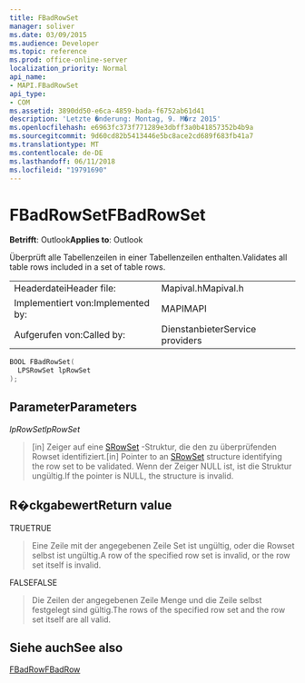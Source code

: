 ```yaml
---
title: FBadRowSet
manager: soliver
ms.date: 03/09/2015
ms.audience: Developer
ms.topic: reference
ms.prod: office-online-server
localization_priority: Normal
api_name:
- MAPI.FBadRowSet
api_type:
- COM
ms.assetid: 3890dd50-e6ca-4859-bada-f6752ab61d41
description: 'Letzte �nderung: Montag, 9. M�rz 2015'
ms.openlocfilehash: e6963fc373f771289e3dbff3a0b41857352b4b9a
ms.sourcegitcommit: 9d60cd82b5413446e5bc8ace2cd689f683fb41a7
ms.translationtype: MT
ms.contentlocale: de-DE
ms.lasthandoff: 06/11/2018
ms.locfileid: "19791690"
---
```

# <a name="fbadrowset"></a><span data-ttu-id="a6e0c-103">FBadRowSet</span><span class="sxs-lookup"><span data-stu-id="a6e0c-103">FBadRowSet</span></span>

  
  
<span data-ttu-id="a6e0c-104">**Betrifft**: Outlook</span><span class="sxs-lookup"><span data-stu-id="a6e0c-104">**Applies to**: Outlook</span></span> 
  
<span data-ttu-id="a6e0c-105">Überprüft alle Tabellenzeilen in einer Tabellenzeilen enthalten.</span><span class="sxs-lookup"><span data-stu-id="a6e0c-105">Validates all table rows included in a set of table rows.</span></span>
  
|||
|:-----|:-----|
|<span data-ttu-id="a6e0c-106">Headerdatei</span><span class="sxs-lookup"><span data-stu-id="a6e0c-106">Header file:</span></span>  <br/> |<span data-ttu-id="a6e0c-107">Mapival.h</span><span class="sxs-lookup"><span data-stu-id="a6e0c-107">Mapival.h</span></span>  <br/> |
|<span data-ttu-id="a6e0c-108">Implementiert von:</span><span class="sxs-lookup"><span data-stu-id="a6e0c-108">Implemented by:</span></span>  <br/> |<span data-ttu-id="a6e0c-109">MAPI</span><span class="sxs-lookup"><span data-stu-id="a6e0c-109">MAPI</span></span>  <br/> |
|<span data-ttu-id="a6e0c-110">Aufgerufen von:</span><span class="sxs-lookup"><span data-stu-id="a6e0c-110">Called by:</span></span>  <br/> |<span data-ttu-id="a6e0c-111">Dienstanbieter</span><span class="sxs-lookup"><span data-stu-id="a6e0c-111">Service providers</span></span>  <br/> |
   
```cpp
BOOL FBadRowSet(
  LPSRowSet lpRowSet
);
```

## <a name="parameters"></a><span data-ttu-id="a6e0c-112">Parameter</span><span class="sxs-lookup"><span data-stu-id="a6e0c-112">Parameters</span></span>

 <span data-ttu-id="a6e0c-113">_lpRowSet_</span><span class="sxs-lookup"><span data-stu-id="a6e0c-113">_lpRowSet_</span></span>
  
> <span data-ttu-id="a6e0c-114">[in] Zeiger auf eine [SRowSet](srowset.md) -Struktur, die den zu überprüfenden Rowset identifiziert.</span><span class="sxs-lookup"><span data-stu-id="a6e0c-114">[in] Pointer to an [SRowSet](srowset.md) structure identifying the row set to be validated.</span></span> <span data-ttu-id="a6e0c-115">Wenn der Zeiger NULL ist, ist die Struktur ungültig.</span><span class="sxs-lookup"><span data-stu-id="a6e0c-115">If the pointer is NULL, the structure is invalid.</span></span> 
    
## <a name="return-value"></a><span data-ttu-id="a6e0c-116">R�ckgabewert</span><span class="sxs-lookup"><span data-stu-id="a6e0c-116">Return value</span></span>

<span data-ttu-id="a6e0c-117">TRUE</span><span class="sxs-lookup"><span data-stu-id="a6e0c-117">TRUE</span></span> 
  
> <span data-ttu-id="a6e0c-118">Eine Zeile mit der angegebenen Zeile Set ist ungültig, oder die Rowset selbst ist ungültig.</span><span class="sxs-lookup"><span data-stu-id="a6e0c-118">A row of the specified row set is invalid, or the row set itself is invalid.</span></span> 
    
<span data-ttu-id="a6e0c-119">FALSE</span><span class="sxs-lookup"><span data-stu-id="a6e0c-119">FALSE</span></span> 
  
> <span data-ttu-id="a6e0c-120">Die Zeilen der angegebenen Zeile Menge und die Zeile selbst festgelegt sind gültig.</span><span class="sxs-lookup"><span data-stu-id="a6e0c-120">The rows of the specified row set and the row set itself are all valid.</span></span>
    
## <a name="see-also"></a><span data-ttu-id="a6e0c-121">Siehe auch</span><span class="sxs-lookup"><span data-stu-id="a6e0c-121">See also</span></span>



[<span data-ttu-id="a6e0c-122">FBadRow</span><span class="sxs-lookup"><span data-stu-id="a6e0c-122">FBadRow</span></span>](fbadrow.md)

